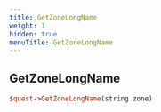 ```yaml
---
title: GetZoneLongName
weight: 1
hidden: true
menuTitle: GetZoneLongName
---
```

## GetZoneLongName
```perl
$quest->GetZoneLongName(string zone)
```
